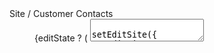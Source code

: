 <dl className="py-4 sm:flex sm:items-start sm:justify-between sm:gap-4">
  <dt className="whitespace-nowrap font-semibold text-gray-900 dark:text-white">
    Site / Customer Contacts
  </dt>
  <dd className="mt-2 text-gray-500 dark:text-gray-400 sm:mt-0 sm:text-right w-full">
    {editState ? (
      <textarea
        rows={Math.max(3, (editSite.site_contacts || '').split(/\r?\n/).length)}
        className="w-full border border-gray-300 rounded p-2 dark:bg-gray-700 dark:border-gray-600 dark:text-white"
        value={editSite.site_contacts || ''}
        onChange={e =>
          setEditSite({ ...editSite, site_contacts: e.target.value })
        }
      />
    ) : (
      (selectedSite.site_contacts || '')
        .split(/\r?\n/)
        .map((line, idx) => (
          <p key={idx} className="mb-1">
            {line}
          </p>
        ))
    )}
  </dd>
</dl>
